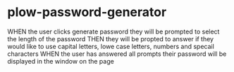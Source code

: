 # plow-password-generator

WHEN the user clicks generate password they will be prompted to select the length of the password
THEN they will be propted to answer if they would like to use capital letters, lowe case letters, numbers and specail characters
WHEN the user has answered all prompts their password will be displayed in the window on the page

